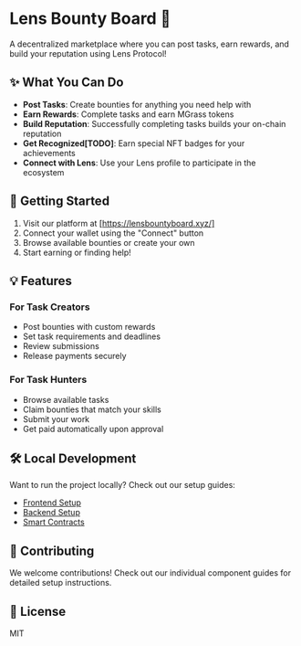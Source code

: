# Lens Bounty Board 🎯

A decentralized marketplace where you can post tasks, earn rewards, and build your reputation using Lens Protocol!

## ✨ What You Can Do

- **Post Tasks**: Create bounties for anything you need help with
- **Earn Rewards**: Complete tasks and earn MGrass tokens
- **Build Reputation**: Successfully completing tasks builds your on-chain reputation
- **Get Recognized[TODO]**: Earn special NFT badges for your achievements
- **Connect with Lens**: Use your Lens profile to participate in the ecosystem

## 🚀 Getting Started

1. Visit our platform at [https://lensbountyboard.xyz/]
2. Connect your wallet using the "Connect" button
3. Browse available bounties or create your own
4. Start earning or finding help!

## 💡 Features

### For Task Creators
- Post bounties with custom rewards
- Set task requirements and deadlines
- Review submissions
- Release payments securely

### For Task Hunters
- Browse available tasks
- Claim bounties that match your skills
- Submit your work
- Get paid automatically upon approval

## 🛠️ Local Development

Want to run the project locally? Check out our setup guides:
- [Frontend Setup](./frontend/README.md)
- [Backend Setup](./backend/README.md)
- [Smart Contracts](./contracts/README.md)

## 🤝 Contributing

We welcome contributions! Check out our individual component guides for detailed setup instructions.

## 📝 License

MIT